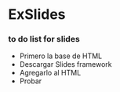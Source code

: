 ExSlides
========

### to do list for slides

* Primero la base de HTML
* Descargar Slides framework
* Agregarlo al HTML
* Probar
